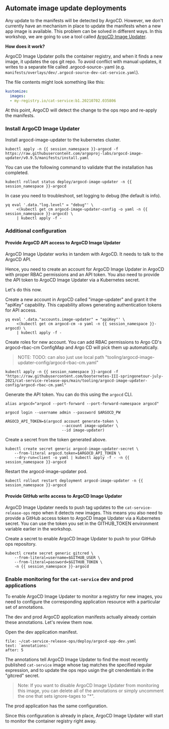 ## Automate image update deployments

Any update to the manifests will be detected by ArgoCD.
However, we don't currently have an mechanism in place to update the manifests when a new app image is available.
This problem can be solved in different ways.
In this workshop, we are going to use a tool called [ArgoCD Image Updater](https://argocd-image-updater.readthedocs.io/en/stable).

**How does it work?**

ArgoCD Image Updater polls the container registry, and when it finds a new image, it updates the ops git repo.
To avoid conflict with manual updates, it writes to a separate file called .argocd-source-<app-name>.yaml (e.g. `manifests/overlays/dev/.argocd-source-dev-cat-service.yaml`).

The file contents might look something like this:
```yaml
kustomize:
  images:
  - my-registry.io/cat-service:b1.20210702.035806
```

At this point, ArgoCD will detect the change to the ops repo and re-apply the manifests.

### Install ArgoCD Image Updater

Install argocd-image-updater to the kubernetes cluster.
```execute-1
kubectl apply -n {{ session_namespace }}-argocd -f https://raw.githubusercontent.com/argoproj-labs/argocd-image-updater/v0.9.5/manifests/install.yaml
```

You can use the following command to validate that the installation has completed.
```execute-1
kubectl rollout status deploy/argocd-image-updater -n {{ session_namespace }}-argocd
```

In case you need to troubleshoot, set logging to debug (the default is info).
```execute-1
yq eval '.data."log.level" = "debug"' \
     <(kubectl get cm argocd-image-updater-config -o yaml -n {{ session_namespace }}-argocd) \
     | kubectl apply -f -
```

### Additional configuration

#### Provide ArgoCD API access to ArgoCD Image Updater

ArgoCD Image Updater works in tandem with ArgoCD.
It needs to talk to the ArgoCD API.

Hence, you need to create an account for ArgoCD Image Updater in ArgoCD with proper RBAC permissions and an API token.
You also need to provide the API token to ArgoCD Image Updater via a Kubernetes secret.

Let's do this now.

Create a new account in ArgoCD called "image-updater" and grant it the "apiKey" capability.
This capability allows generating authentication tokens for API access.
```execute-1
yq eval '.data."accounts.image-updater" = "apiKey"' \
     <(kubectl get cm argocd-cm -o yaml -n {{ session_namespace }}-argocd) \
     | kubectl apply -f -
```

Create roles for new account.
You can add RBAC permissions to Argo CD's argocd-rbac-cm ConfigMap and Argo CD will pick them up automatically.
> NOTE: TODO: can also just use local path "tooling/argocd-image-updater-config/argocd-rbac-cm.yaml"
```execute-1
kubectl apply -n {{ session_namespace }}-argocd -f "https://raw.githubusercontent.com/booternetes-III-springonetour-july-2021/cat-service-release-ops/main/tooling/argocd-image-updater-config/argocd-rbac-cm.yaml"
```

Generate the API token.
You can do this using the `argocd` CLI.
```execute-1
alias argocd="argocd --port-forward --port-forward-namespace argocd"

argocd login --username admin --password $ARGOCD_PW

ARGOCD_API_TOKEN=$(argocd account generate-token \
                         --account image-updater \
                         --id image-updater)
```

Create a secret from the token generated above.
```execute-1
kubectl create secret generic argocd-image-updater-secret \
    --from-literal argocd.token=$ARGOCD_API_TOKEN \
    --dry-run=client -o yaml | kubectl apply -f - -n {{ session_namespace }}-argocd
```

Restart the argocd-image-updater pod.
```execute-1
kubectl rollout restart deployment argocd-image-updater -n {{ session_namespace }}-argocd
```

#### Provide GitHub write access to ArgoCD Image Updater

ArgoCD Image Updater needs to push tag updates to the `cat-service-release-ops` repo when it detects new images.
This means you also need to provide a GitHub access token to ArgoCD Image Updater via a Kubernetes secret.
You can use the token you set in the GITHUB_TOKEN environment variable earlier in the workshop.

Create a secret to enable ArgoCD Image Updater to push to your GitHub ops repository.
```execute-1
kubectl create secret generic gitcred \
    --from-literal=username=$GITHUB_USER \
    --from-literal=password=$GITHUB_TOKEN \
    -n {{ session_namespace }}-argocd
```

### Enable monitoring for the `cat-service` dev and prod applications

To enable ArgoCD Image Updater to monitor a registry for new images, you need to configure the corresponding application resource with a particular set of annotations.

The dev and prod ArgoCD application manifests actually already contain these annotations. Let's review them now.

Open the dev application manifest.
```editor:select-matching-text
file: ~/cat-service-release-ops/deploy/argocd-app-dev.yaml
text: `annotations:`
after: 5
```

The annotations tell ArgoCD Image Updater to find the most recently published `cat-service` image whose tag matches the specified regular expression, and to update the ops repo usign the git crendentials in the "gitcred" secret.

> Note: If you want to disable ArgoCD Image Updater from monitoring this image, you can delete all of the annotations or simply uncomment the one that sets ignore-tages to "*".

The prod application has the same configuration.

Since this configuration is already in place, ArgoCD Image Updater will start to monitor the container registry right away.
